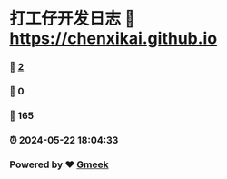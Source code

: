 # 打工仔开发日志 :link: https://chenxikai.github.io 
### :page_facing_up: [2](https://chenxikai.github.io/tag.html) 
### :speech_balloon: 0 
### :hibiscus: 165 
### :alarm_clock: 2024-05-22 18:04:33 
### Powered by :heart: [Gmeek](https://github.com/Meekdai/Gmeek)
